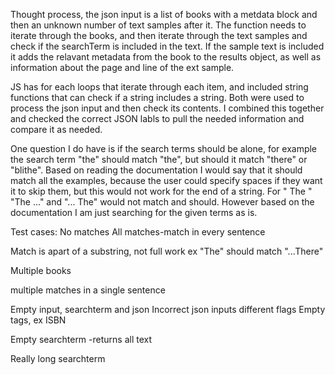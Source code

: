Thought process, the json input is a list of books with a metdata block and then an unknown number of text samples after it. 
The function needs to iterate through the books, and then iterate through the text samples and check if the searchTerm is included in the text. If the sample text is included it adds the relavant metadata from the book to the results object, as well as information about the page and line of the ext sample. 

JS has for each loops that iterate through each item, and included string functions that can check if a string includes a string. Both were used to process the json input and then check its contents. I combined this together and checked the correct JSON labls to pull the needed information and compare it as needed. 

One question I do have is if the search terms should be alone, for example the search term "the" should match "the", but should it match "there" or "blithe". Based on reading the documentation I would say that it should match all the examples, because the user could specify spaces if they want it to skip them, but this would not work for the end of a string. For " The " "The ..." and "... The" would not match and should. However based on the documentation I am just searching for the given terms as is. 

Test cases:
No matches
All matches-match in every sentence 

Match is apart of a substring, not full work
    ex "The" should match "...There"

Multiple books

multiple matches in a single sentence 

Empty input, searchterm and json 
Incorrect json inputs
    different flags 
    Empty tags, ex ISBN
    
Empty searchterm -returns all text 

Really long searchterm 





